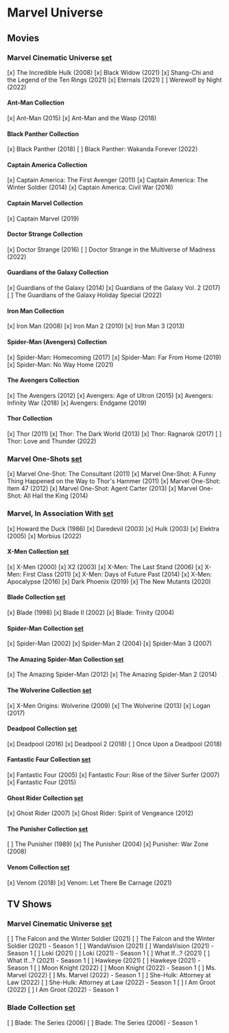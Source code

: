 # Marvel Universe

## Movies

### Marvel Cinematic Universe [set](https://theposterdb.com/set/99475)

[x] The Incredible Hulk (2008)
[x] Black Widow (2021)
[x] Shang-Chi and the Legend of the Ten Rings (2021)
[x] Eternals (2021)
[ ] Werewolf by Night (2022)

#### Ant-Man Collection

[x] Ant-Man (2015)
[x] Ant-Man and the Wasp (2018)

#### Black Panther Collection

[x] Black Panther (2018)
[ ] Black Panther: Wakanda Forever (2022)

#### Captain America Collection

[x] Captain America: The First Avenger (2011)
[x] Captain America: The Winter Soldier (2014)
[x] Captain America: Civil War (2016)


#### Captain Marvel Collection

[x] Captain Marvel (2019)

#### Doctor Strange Collection

[x] Doctor Strange (2016)
[ ] Doctor Strange in the Multiverse of Madness (2022)

#### Guardians of the Galaxy Collection

[x] Guardians of the Galaxy (2014)
[x] Guardians of the Galaxy Vol. 2 (2017)
[ ] The Guardians of the Galaxy Holiday Special (2022)

#### Iron Man Collection

[x] Iron Man (2008)
[x] Iron Man 2 (2010)
[x] Iron Man 3 (2013)

#### Spider-Man (Avengers) Collection

[x] Spider-Man: Homecoming (2017)
[x] Spider-Man: Far From Home (2019)
[x] Spider-Man: No Way Home (2021)

#### The Avengers Collection

[x] The Avengers (2012)
[x] Avengers: Age of Ultron (2015)
[x] Avengers: Infinity War (2018)
[x] Avengers: Endgame (2019)

#### Thor Collection

[x] Thor (2011)
[x] Thor: The Dark World (2013)
[x] Thor: Ragnarok (2017)
[ ] Thor: Love and Thunder (2022)

### Marvel One-Shots [set](https://theposterdb.com/set/99888)

[x] Marvel One-Shot: The Consultant (2011)
[x] Marvel One-Shot: A Funny Thing Happened on the Way to Thor's Hammer (2011)
[x] Marvel One-Shot: Item 47 (2012)
[x] Marvel One-Shot: Agent Carter (2013)
[x] Marvel One-Shot: All Hail the King (2014)

### Marvel, In Association With [set](https://theposterdb.com/set/100185)

[x] Howard the Duck (1986)
[x] Daredevil (2003)
[x] Hulk (2003)
[x] Elektra (2005)
[x] Morbius (2022)

#### X-Men Collection [set](https://theposterdb.com/set/100166)

[x] X-Men (2000)
[x] X2 (2003)
[x] X-Men: The Last Stand (2006)
[x] X-Men: First Class (2011)
[x] X-Men: Days of Future Past (2014)
[x] X-Men: Apocalypse (2016)
[x] Dark Phoenix (2019)
[x] The New Mutants (2020)

#### Blade Collection [set](https://theposterdb.com/set/100175)

[x] Blade (1998)
[x] Blade II (2002)
[x] Blade: Trinity (2004)

#### Spider-Man Collection [set](https://theposterdb.com/set/100182)

[x] Spider-Man (2002)
[x] Spider-Man 2 (2004)
[x] Spider-Man 3 (2007)

#### The Amazing Spider-Man Collection [set](https://theposterdb.com/set/100184)

[x] The Amazing Spider-Man (2012)
[x] The Amazing Spider-Man 2 (2014)

#### The Wolverine Collection [set](https://theposterdb.com/set/100191)

[x] X-Men Origins: Wolverine (2009)
[x] The Wolverine (2013)
[x] Logan (2017)

#### Deadpool Collection [set](https://theposterdb.com/set/100202)

[x] Deadpool (2016)
[x] Deadpool 2 (2018)
[ ] Once Upon a Deadpool (2018)

#### Fantastic Four Collection [set](https://theposterdb.com/set/100204)

[x] Fantastic Four (2005)
[x] Fantastic Four: Rise of the Silver Surfer (2007)
[x] Fantastic Four (2015)

#### Ghost Rider Collection [set](https://theposterdb.com/set/100208)

[x] Ghost Rider (2007)
[x] Ghost Rider: Spirit of Vengeance (2012)

#### The Punisher Collection [set](https://theposterdb.com/set/100211)

[ ] The Punisher (1989)
[x] The Punisher (2004)
[x] Punisher: War Zone (2008)

#### Venom Collection [set](https://theposterdb.com/set/100213)

[x] Venom (2018)
[x] Venom: Let There Be Carnage (2021)

## TV Shows 

### Marvel Cinematic Universe [set](https://theposterdb.com/set/99475)

[ ] The Falcon and the Winter Soldier (2021)
[ ] The Falcon and the Winter Soldier (2021) - Season 1
[ ] WandaVision (2021)
[ ] WandaVision (2021) - Season 1
[ ] Loki (2021)
[ ] Loki (2021) - Season 1
[ ] What If...? (2021)
[ ] What If...? (2021) - Season 1
[ ] Hawkeye (2021)
[ ] Hawkeye (2021) - Season 1
[ ] Moon Knight (2022)
[ ] Moon Knight (2022) - Season 1
[ ] Ms. Marvel (2022)
[ ] Ms. Marvel (2022) - Season 1
[ ] She-Hulk: Attorney at Law (2022)
[ ] She-Hulk: Attorney at Law (2022) - Season 1
[ ] I Am Groot (2022)
[ ] I Am Groot (2022) - Season 1

### Blade Collection [set](https://theposterdb.com/set/100175)

[ ] Blade: The Series (2006)
[ ] Blade: The Series (2006) - Season 1
